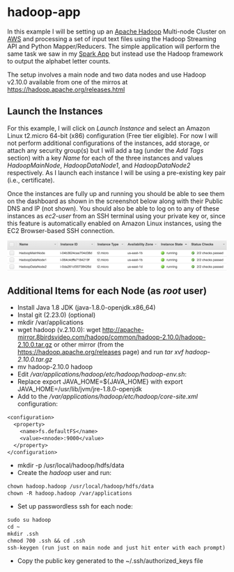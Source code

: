# hadoop-app

In this example I will be setting up an [Apache Hadoop](https://hadoop.apache.org/) Multi-node Cluster on [AWS](https://aws.amazon.com/) and processing a set of input text files using the Hadoop Streaming API and Python Mapper/Reducers. The simple application will perform the same task we saw in my [Spark App](https://github.com/spineo/spark-app) but instead use the Hadoop framework to output the alphabet letter counts.

The setup involves a main node and two data nodes and use Hadoop v2.10.0 available from one of the mirros at https://hadoop.apache.org/releases.html

## Launch the Instances

For this example, I will click on _Launch Instance_ and select an Amazon Linux t2.micro 64-bit (x86) configuration (Free tier eligible). For now I will not perform additional configurations of the instances, add storage, or attach any security group(s) but I will add a tag (under the _Add Tags_ section) with a key _Name_ for each of the three instances and values _HadoopMainNode_, _HadoopDataNode1_, and _HadoopDataNode2_ respectively. As I launch each instance I will be using a pre-existing key pair (i.e., certificate).

Once the instances are fully up and running you should be able to see them on the dashboard as shown in the screenshot below along with their Public DNS and IP (not shown). You should also be able to log on to any of these instances as _ec2-user_ from an SSH terminal using your private key or, since this feature is automatically enabled on Amazon Linux instances, using the EC2 Browser-based SSH connection.  

![Running Instances](images/running_instances.png)

## Additional Items for each Node (as _root_ user)

* Install Java 1.8 JDK (java-1.8.0-openjdk.x86_64)
* Instal git (2.23.0) (optional)
* mkdir /var/applications
* wget hadoop (v.2.10.0): wget http://apache-mirror.8birdsvideo.com/hadoop/common/hadoop-2.10.0/hadoop-2.10.0.tar.gz or other mirror (from the https://hadoop.apache.org/releases page) and run _tar xvf hadoop-2.10.0.tar.gz_
* mv hadoop-2.10.0 hadoop
* Edit _/var/applications/hadoop/etc/hadoop/hadoop-env.sh_:
* Replace export JAVA_HOME=${JAVA_HOME} with export JAVA_HOME=/usr/lib/jvm/jre-1.8.0-openjdk
* Add to the  _/var/applications/hadoop/etc/hadoop/core-site.xml_ configuration:
```
<configuration>
  <property>
    <name>fs.defaultFS</name>
    <value><nnode>:9000</value>
  </property>
</configuration>
```
* mkdir -p /usr/local/hadoop/hdfs/data
* Create the _hadoop_ user and run:
```
chown hadoop.hadoop /usr/local/hadoop/hdfs/data
chown -R hadoop.hadoop /var/applications
```
* Set up passwordless ssh for each node:
```
sudo su hadoop
cd ~
mkdir .ssh
chmod 700 .ssh && cd .ssh
ssh-keygen (run just on main node and just hit enter with each prompt)
```
* Copy the public key generated to the ~/.ssh/authorized_keys file
